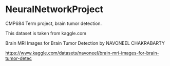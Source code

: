 # NeuralNetworkProject
CMP684 Term project, brain tumor detection.

This dataset is taken from kaggle.com

Brain MRI Images for Brain Tumor Detection by NAVONEEL CHAKRABARTY

https://www.kaggle.com/datasets/navoneel/brain-mri-images-for-brain-tumor-detec
